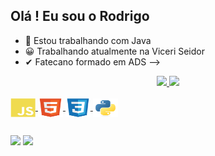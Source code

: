 ## Olá ! Eu sou o Rodrigo

- 🔭 Estou trabalhando com Java 
- 😀 Trabalhando atualmente na Viceri Seidor
- ✔  Fatecano formado em ADS
-->
<div align="center">
  <a href="https://github.com/rodrigobrah">
  <img height="180em" src="https://github-readme-stats.vercel.app/api?username=rodrigobrah&show_icons=true&theme=dark&include_all_commits=true&count_private=true"/>
  <img height="180em" src="https://github-readme-stats.vercel.app/api/top-langs/?username=rodrigobrah&layout=compact&langs_count=7&theme=dark"/>
</div>

  
  <div style="display: inline_block"><br>
  <img align="center" alt="rodri-Js" height="30" width="40" src="https://raw.githubusercontent.com/devicons/devicon/master/icons/javascript/javascript-plain.svg">
  <img align="center" alt="rodri-HTML" height="30" width="40" src="https://raw.githubusercontent.com/devicons/devicon/master/icons/html5/html5-original.svg">
  <img align="center" alt="rodri-CSS" height="30" width="40" src="https://raw.githubusercontent.com/devicons/devicon/master/icons/css3/css3-original.svg">
  <img align="center" alt="rodri-Python" height="30" width="40" src="https://raw.githubusercontent.com/devicons/devicon/master/icons/python/python-original.svg">
    
##
    
    

<div> 

  <a href = "mailto:omendes.rodrigo@gmail.com"><img src="https://img.shields.io/badge/-Gmail-%23333?style=for-the-badge&logo=gmail&logoColor=white" target="_blank"></a>
  <a href="https://www.linkedin.com/in/rodrigo-mendes-de-souza-mendes-2598ba1b8/" target="_blank"><img src="https://img.shields.io/badge/-LinkedIn-%230077B5?style=for-the-badge&logo=linkedin&logoColor=white" target="_blank"></a> 
 
 
</div>

   
